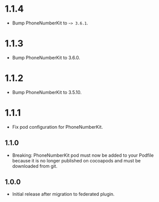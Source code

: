 # 1.1.4
* Bump PhoneNumberKit to `~> 3.6.1`.

# 1.1.3
* Bump PhoneNumberKit to 3.6.0.

# 1.1.2
* Bump PhoneNumberKit to 3.5.10.

# 1.1.1
* Fix pod configuration for PhoneNumberKit.

## 1.1.0
* Breaking: PhoneNumberKit pod must now be added to your Podfile because it is no longer published on cocoapods and must be downloaded from git.

## 1.0.0

* Initial release after migration to federated plugin.